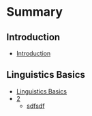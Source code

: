 # Summary

## Introduction
* [Introduction](README.md)

## Linguistics Basics
* [Linguistics Basics](linguistics-basics.md)
* [2](2.md)
    * [sdfsdf](sdfsdf.md)

